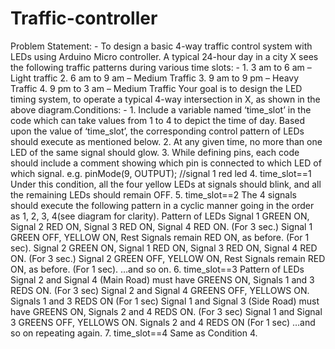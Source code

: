 # Traffic-controller
Problem Statement: - To design a basic 4-way traffic control system with LEDs using Arduino Micro controller. A typical 24-hour day in a city X sees the following traffic patterns during various time slots: - 1. 3 am to 6 am – Light traffic 2. 6 am to 9 am – Medium Traffic 3. 9 am to 9 pm – Heavy Traffic 4. 9 pm to 3 am – Medium Traffic Your goal is to design the LED timing system, to operate a typical 4-way intersection in X, as shown in the above diagram.Conditions: - 1. Include a variable named ‘time_slot’ in the code which can take values from 1 to 4 to depict the time of day. Based upon the value of ‘time_slot’, the corresponding control pattern of LEDs should execute as mentioned below. 2. At any given time, no more than one LED of the same signal should glow. 3. While defining pins, each code should include a comment showing which pin is connected to which LED of which signal. e.g. pinMode(9, OUTPUT); //signal 1 red led 4. time_slot==1 Under this condition, all the four yellow LEDs at signals should blink, and all the remaining LEDs should remain OFF. 5. time_slot==2 The 4 signals should execute the following pattern in a cyclic manner going in the order as 1, 2, 3, 4(see diagram for clarity). Pattern of LEDs Signal 1 GREEN ON, Signal 2 RED ON, Signal 3 RED ON, Signal 4 RED ON. (For 3 sec.) Signal 1 GREEN OFF, YELLOW ON, Rest Signals remain RED ON, as before. (For 1 sec). Signal 2 GREEN ON, Signal 1 RED ON, Signal 3 RED ON, Signal 4 RED ON. (For 3 sec.) Signal 2 GREEN OFF, YELLOW ON, Rest Signals remain RED ON, as before. (For 1 sec). …and so on. 6. time_slot==3 Pattern of LEDs Signal 2 and Signal 4 (Main Road) must have GREENS ON, Signals 1 and 3 REDS ON. (For 3 sec) Signal 2 and Signal 4 GREENS OFF, YELLOWS ON. Signals 1 and 3 REDS ON (For 1 sec) Signal 1 and Signal 3 (Side Road) must have GREENS ON, Signals 2 and 4 REDS ON. (For 3 sec) Signal 1 and Signal 3 GREENS OFF, YELLOWS ON. Signals 2 and 4 REDS ON (For 1 sec) …and so on repeating again. 7. time_slot==4 Same as Condition 4.

